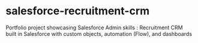 # salesforce-recruitment-crm
Portfolio project showcasing Salesforce Admin skills : Recruitment CRM built in Salesforce with custom objects, automation (Flow), and dashboards
